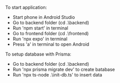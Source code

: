 To start application:
- Start phone in Android Studio
- Go to backend folder (cd .\backend)
- Run 'npm start' in terminal
- Go to frontend folder (cd .\frontend)
- Run 'npx expo' in terminal
- Press 'a' in terminal to open Android

To setup database with Prisma:
- Go to backend folder (cd .\backend)
- Run 'npx prisma migrate dev' to create batabase
- Run 'npx ts-node .\init-db.ts' to insert data
